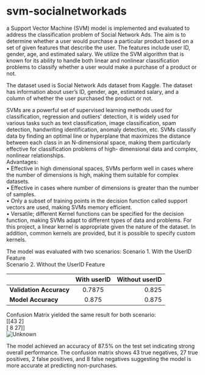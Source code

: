 # svm-socialnetworkads
a Support Vector Machine (SVM) model is implemented and evaluated to address the classification problem of Social Network Ads. 
The aim is to determine whether a user would purchase a particular product based on a set of given features that describe the user. 
The features include user ID, gender, age, and estimated salary. 
We utilize the SVM algorithm that is known for its ability to handle both linear and nonlinear classification problems to classify whether a user would make a purchase of a
product or not.

The dataset used is Social Network Ads dataset from Kaggle. The dataset has
information about user’s ID, gender, age, estimated salary, and a column of
whether the user purchased the product or not.

SVMs are a powerful set of supervised learning methods used for classification,
regression and outliers’ detection, it is widely used for various tasks such as text
classification, image classification, spam detection, handwriting identification,
anomaly detection, etc. SVMs classify data by finding an optimal line or
hyperplane that maximizes the distance between each class in an N-dimensional
space, making them particularly effective for classification problems of high-
dimensional data and complex, nonlinear relationships.<br/>
Advantages:<br/>
• Effective in high dimensional spaces, SVMs perform well in cases
where the number of dimensions is high, making them suitable for
complex datasets.<br/>
• Effective in cases where number of dimensions is greater than the
number of samples.<br/>
• Only a subset of training points in the decision function called
support vectors are used, making SVMs memory efficient.<br/>
• Versatile; different Kernel functions can be specified for the
decision function, making SVMs adapt to different types of data and
problems. For this project, a linear kernel is appropriate given the
nature of the dataset. In addition, common kernels are provided,
but it is possible to specify custom kernels.

The model was evaluated with two scenarios:
Scenario 1. With the UserID Feature <br/>
Scenario 2. Without the UserID Feature <br/>

|                      |  With userID |  Without userID |
| :---                 |     :---:      |          ---: |
| **Validation Accuracy**  | 0.7875    | 0.825   |
| **Model Accuracy**       | 0.875       | 0.875     |

Confusion Matrix yielded the same result for both scenario:<br/>
[[43 2]<br/>
[ 8 27]]<br/>
![Unknown](https://github.com/user-attachments/assets/5c444300-8a9d-4913-89de-614edddac438)

The model achieved an accuracy of 87.5% on the test set indicating strong overall performance. The confusion matrix shows 43 true negatives, 27 true positives, 2 false positives, and 8 false negatives suggesting the model is more accurate at predicting non-purchases.
